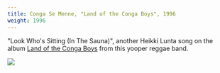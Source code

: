 ```yaml
---
title: Conga Se Menne, "Land of the Conga Boys", 1996
weight: 1996
---
```

"Look Who's Sitting (In The Sauna)", another Heikki Lunta song on
the album [Land of the Conga Boys] from this yooper reggae band.

[Land of the Conga Boys]:https://www.discogs.com/Conga-Se-Menne-Land-Of-The-Conga-Boys/release/6402463

<img src="https://img.discogs.com/xZfmTbjEgs4tMqO14JUQwX9BSNc=/fit-in/600x593/filters:strip_icc():format(jpeg):mode_rgb():quality(90)/discogs-images/R-6402463-1418355597-4691.jpeg.jpg" />
